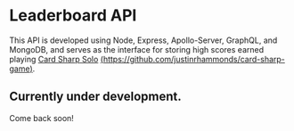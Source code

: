 # Leaderboard API

This API is developed using Node, Express, Apollo-Server, GraphQL, and MongoDB, and serves as the interface for storing high scores earned playing [Card Sharp Solo](https://justinrhammonds.github.io/card-sharp-game) [(https://github.com/justinrhammonds/card-sharp-game)](https://github.com/justinrhammonds/card-sharp-game).

## Currently under development.

Come back soon!
